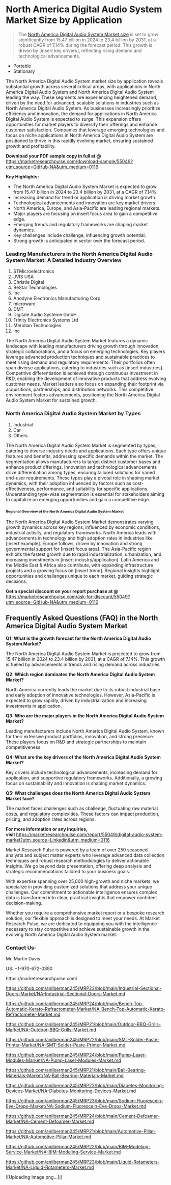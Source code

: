 <h1>North America Digital Audio System Market&nbsp;Size by Application</h1><blockquote><p>The <a href="https://marketresearchpulse.com/download-sample/55049?utm_source=GitHub-NA&amp;utm_medium=0116">North America Digital Audio System Market size</a> is set to grow significantly from 15.47 billion in 2024 to 23.4 billion by 2031, at a robust CAGR of 7.14% during the forecast period. This growth is driven by [insert key drivers], reflecting rising demand and technological advancements.</p></blockquote><ul><li>Portable<li> Stationary</li></ul><p>The North America Digital Audio System market size by application reveals substantial growth across several critical areas, with applications in North America Digital Audio System and North America Digital Audio System leading the way. These segments are experiencing heightened demand, driven by the need for advanced, scalable solutions in industries such as North America Digital Audio System. As businesses increasingly prioritize efficiency and innovation, the demand for applications in North America Digital Audio System is expected to surge. This expansion offers opportunities for market players to diversify their offerings and enhance customer satisfaction. Companies that leverage emerging technologies and focus on niche applications in North America Digital Audio System are positioned to thrive in this rapidly evolving market, ensuring sustained growth and profitability.</p><p><strong>Download your PDF sample copy in full at @ </strong><a href="https://marketresearchpulse.com/download-sample/55049?utm_source=GitHub-NA&amp;utm_medium=0116">https://marketresearchpulse.com/download-sample/55049?utm_source=GitHub-NA&amp;utm_medium=0116</a></p><p><strong>Key Highlights: </strong></p><ul><li>The North America Digital Audio System Market is expected to grow from 15.47 billion in 2024 to 23.4 billion by 2031, at a CAGR of 7.14%.</li><li>Increasing demand for trend or application is driving market growth.</li><li>Technological advancements and innovation are key market drivers.</li><li>North America, Europe, and Asia-Pacific are leading regional markets.</li><li>Major players are focusing on insert focus area to gain a competitive edge.</li><li>Emerging trends and regulatory frameworks are shaping market dynamics.</li><li>Key challenges include challenge, influencing growth potential.</li><li>Strong growth is anticipated in sector over the forecast period.</li></ul><h3>Leading Manufacturers in the North America Digital Audio System Market: A Detailed Industry Overview</h3><ol><li>STMicroelectronics</li><li>JVIS USA</li><li>Christie Digital</li><li>BeStar Technologies</li><li>Inc</li><li>Anodyne Electronics Manufacturing Corp</li><li>microware</li><li>DMT</li><li>Digitale Audio Systeme GmbH</li><li>Trinity Electronics Systems Ltd</li><li>Meridian Technologies</li><li>Inc</li></ol><div class="flex max-w-full flex-col flex-grow"><div class="min-h-8 text-message flex w-full flex-col items-end gap-2 whitespace-normal break-words [.text-message+&amp;]:mt-5" dir="auto" data-message-author-role="assistant" data-message-id="fd8432e4-4910-450d-b182-61b7bfb0a01f" data-message-model-slug="gpt-4o"><div class="flex w-full flex-col gap-1 empty:hidden first:pt-[3px]"><div class="markdown prose w-full break-words dark:prose-invert light"><p>The North America Digital Audio System Market features a dynamic landscape with leading manufacturers driving growth through innovation, strategic collaborations, and a focus on emerging technologies. Key players leverage advanced production techniques and sustainable practices to meet rising demand and regulatory requirements. Their portfolios often span diverse applications, catering to industries such as [insert industries]. Competitive differentiation is achieved through continuous investment in R&amp;D, enabling the development of innovative products that address evolving customer needs. Market leaders also focus on expanding their footprint via acquisitions, partnerships, and distribution networks. This competitive environment fosters advancements, positioning the North America Digital Audio System Market for sustained growth.</p></div></div></div></div><h3>North America Digital Audio System Market by Types</h3><ol><li>Industrial<li> Car<li> Others</li></ol><div class="flex max-w-full flex-col flex-grow"><div class="min-h-8 text-message flex w-full flex-col items-end gap-2 whitespace-normal break-words [.text-message+&amp;]:mt-5" dir="auto" data-message-author-role="assistant" data-message-id="084470be-0bb7-4664-bddf-5156b4f41249" data-message-model-slug="gpt-4o-mini"><div class="flex w-full flex-col gap-1 empty:hidden first:pt-[3px]"><div class="markdown prose w-full break-words dark:prose-invert light"><p>The North America Digital Audio System Market is segmented by types, catering to diverse industry needs and applications. Each type offers unique features and benefits, addressing specific demands within the market. The segmentation allows manufacturers to target distinct customer bases and enhance product offerings. Innovation and technological advancements drive differentiation among types, ensuring tailored solutions for varied end-user requirements. These types play a pivotal role in shaping market dynamics, with their adoption influenced by factors such as cost-effectiveness, performance, and suitability for specific applications. Understanding type-wise segmentation is essential for stakeholders aiming to capitalize on emerging opportunities and gain a competitive edge.</p></div></div></div></div><h3><span style="font-size: 11px;">Regional Overview of the North America Digital Audio System Market</span></h3><div class="flex max-w-full flex-col flex-grow"><div class="min-h-8 text-message flex w-full flex-col items-end gap-2 whitespace-normal break-words [.text-message+&amp;]:mt-5" dir="auto" data-message-author-role="assistant" data-message-id="e9038762-ce64-4e30-91c9-9bd413514231" data-message-model-slug="gpt-4o-mini"><div class="flex w-full flex-col gap-1 empty:hidden first:pt-[3px]"><div class="markdown prose w-full break-words dark:prose-invert light"><p>The North America Digital Audio System Market demonstrates varying growth dynamics across key regions, influenced by economic conditions, industrial activity, and regulatory frameworks. North America leads with advancements in technology and high adoption rates in industries like [insert example]. Europe follows, driven by innovation and strong governmental support for [insert focus area]. The Asia-Pacific region exhibits the fastest growth due to rapid industrialization, urbanization, and increasing investments in [insert industry/application]. Latin America and the Middle East &amp; Africa also contribute, with expanding infrastructure projects and a growing focus on [insert trend]. Regional insights highlight opportunities and challenges unique to each market, guiding strategic decisions.</p></div></div></div></div><p><strong>Get a special discount on your report purchase at @ </strong><a href="https://marketresearchpulse.com/ask-for-discount/55049?utm_source=GitHub-NA&amp;utm_medium=0116">https://marketresearchpulse.com/ask-for-discount/55049?utm_source=GitHub-NA&amp;utm_medium=0116</a></p><h2>Frequently Asked Questions (FAQ) in the North America Digital Audio System Market</h2><p><strong>Q1: What is the growth forecast for the North America Digital Audio System Market?</strong></p><p>The North America Digital Audio System Market is projected to grow from 15.47 billion in 2024 to 23.4 billion by 2031, at a CAGR of 7.14%. This growth is fueled by advancements in trends and rising demand across industries.</p><p><strong>Q2: Which region dominates the North America Digital Audio System Market?</strong></p><p>North America currently leads the market due to its robust industrial base and early adoption of innovative technologies. However, Asia-Pacific is expected to grow rapidly, driven by industrialization and increasing investments in application.</p><p><strong>Q3: Who are the major players in the North America Digital Audio System Market?</strong></p><p>Leading manufacturers include North America Digital Audio System, known for their extensive product portfolios, innovation, and strong presence. These players focus on R&amp;D and strategic partnerships to maintain competitiveness.</p><p><strong>Q4: What are the key drivers of the North America Digital Audio System Market?</strong></p><p>Key drivers include technological advancements, increasing demand for application, and supportive regulatory frameworks. Additionally, a growing focus on sustainability and innovation is shaping market dynamics.</p><p><strong>Q5: What challenges does the North America Digital Audio System Market face?</strong></p><p>The market faces challenges such as challenge, fluctuating raw material costs, and regulatory complexities. These factors can impact production, pricing, and adoption rates across regions.</p><p><strong>For more information or any inquiries, visit&nbsp;</strong><a href="https://marketresearchpulse.com/report/55049/digital-audio-system-market?utm_source=Linkedin&utm_medium=0116">https://marketresearchpulse.com/report/55049/digital-audio-system-market?utm_source=Linkedin&utm_medium=0116</a></p><p>Market Research Pulse is powered by a team of over 250 seasoned analysts and subject matter experts who leverage advanced data collection techniques and robust research methodologies to deliver actionable insights. We go beyond data presentation, offering deep analysis and strategic recommendations tailored to your business goals.</p><p>With expertise spanning over 25,000 high-growth and niche markets, we specialize in providing customized solutions that address your unique challenges. Our commitment to actionable intelligence ensures complex data is transformed into clear, practical insights that empower confident decision-making.</p><p>Whether you require a comprehensive market report or a bespoke research solution, our flexible approach is designed to meet your needs. At Market Research Pulse, we are dedicated to equipping you with the intelligence necessary to stay competitive and achieve sustainable growth in the evolving North America Digital Audio System market.</p><h3><strong>Contact Us-</strong></h3><p>Mr. Martin Davis</p><p>US: +1-970-672-0390</p><p>https://marketresearchpulse.com/</p><p><a href="https://github.com/anilberman245/MRP23/blob/main/Industrial-Sectional-Doors-Market/NA-Industrial-Sectional-Doors-Market.md">https://github.com/anilberman245/MRP23/blob/main/Industrial-Sectional-Doors-Market/NA-Industrial-Sectional-Doors-Market.md</a></p><p><a href="https://github.com/anilberman245/MRP24/blob/main/Bench-Top-Automatic-Kerato-Refractometer-Market/NA-Bench-Top-Automatic-Kerato-Refractometer-Market.md">https://github.com/anilberman245/MRP24/blob/main/Bench-Top-Automatic-Kerato-Refractometer-Market/NA-Bench-Top-Automatic-Kerato-Refractometer-Market.md</a></p><p><a href="https://github.com/anilberman245/MRP21/blob/main/Outdoor-BBQ-Grills-Market/NA-Outdoor-BBQ-Grills-Market.md">https://github.com/anilberman245/MRP21/blob/main/Outdoor-BBQ-Grills-Market/NA-Outdoor-BBQ-Grills-Market.md</a></p><p><a href="https://github.com/anilberman245/MRP22/blob/main/SMT-Solder-Paste-Printer-Market/NA-SMT-Solder-Paste-Printer-Market.md">https://github.com/anilberman245/MRP22/blob/main/SMT-Solder-Paste-Printer-Market/NA-SMT-Solder-Paste-Printer-Market.md</a></p><p><a href="https://github.com/anilberman245/MRP24/blob/main/Pump-Laser-Modules-Market/NA-Pump-Laser-Modules-Market.md">https://github.com/anilberman245/MRP24/blob/main/Pump-Laser-Modules-Market/NA-Pump-Laser-Modules-Market.md</a></p><p><a href="https://github.com/anilberman245/MRP21/blob/main/Ball-Bearing-Materials-Market/NA-Ball-Bearing-Materials-Market.md">https://github.com/anilberman245/MRP21/blob/main/Ball-Bearing-Materials-Market/NA-Ball-Bearing-Materials-Market.md</a></p><p><a href="https://github.com/anilberman245/MRP22/blob/main/Diabetes-Monitoring-Devices-Market/NA-Diabetes-Monitoring-Devices-Market.md">https://github.com/anilberman245/MRP22/blob/main/Diabetes-Monitoring-Devices-Market/NA-Diabetes-Monitoring-Devices-Market.md</a></p><p><a href="https://github.com/anilberman245/MRP23/blob/main/Sodium-Fluorescein-Eye-Drops-Market/NA-Sodium-Fluorescein-Eye-Drops-Market.md">https://github.com/anilberman245/MRP23/blob/main/Sodium-Fluorescein-Eye-Drops-Market/NA-Sodium-Fluorescein-Eye-Drops-Market.md</a></p><p><a href="https://github.com/anilberman245/MRP24/blob/main/Cement-Defoamer-Market/NA-Cement-Defoamer-Market.md">https://github.com/anilberman245/MRP24/blob/main/Cement-Defoamer-Market/NA-Cement-Defoamer-Market.md</a></p><p><a href="https://github.com/anilberman245/MRP21/blob/main/Automotive-Pillar-Market/NA-Automotive-Pillar-Market.md">https://github.com/anilberman245/MRP21/blob/main/Automotive-Pillar-Market/NA-Automotive-Pillar-Market.md</a></p><p><a href="https://github.com/anilberman245/MRP22/blob/main/BIM-Modeling-Service-Market/NA-BIM-Modeling-Service-Market.md">https://github.com/anilberman245/MRP22/blob/main/BIM-Modeling-Service-Market/NA-BIM-Modeling-Service-Market.md</a></p><p><a href="https://github.com/anilberman245/MRP23/blob/main/Liquid-Rotameters-Market/NA-Liquid-Rotameters-Market.md">https://github.com/anilberman245/MRP23/blob/main/Liquid-Rotameters-Market/NA-Liquid-Rotameters-Market.md</a></p>
![Uploading image.png…]()
